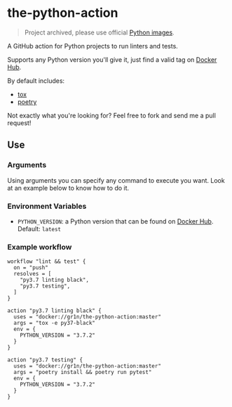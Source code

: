 # the-python-action

> Project archived, please use official [Python images](https://hub.docker.com/_/python/).

A GitHub action for Python projects to run linters and tests.

Supports any Python version you'll give it, just find a valid tag on [Docker Hub](https://hub.docker.com/_/python).

By default includes:

* [tox](https://tox.readthedocs.io/en/latest/)
* [poetry](https://poetry.eustace.io/)

Not exactly what you're looking for? Feel free to fork and send me a pull request!

## Use

### Arguments

Using arguments you can specify any command to execute you want. Look at an example below to know how to do it.

### Environment Variables

* `PYTHON_VERSION`: a Python version that can be found on [Docker Hub](https://hub.docker.com/_/python). Default: `latest`

### Example workflow

    workflow "lint && test" {
      on = "push"
      resolves = [
        "py3.7 linting black",
        "py3.7 testing",
      ]
    }

    action "py3.7 linting black" {
      uses = "docker://gr1n/the-python-action:master"
      args = "tox -e py37-black"
      env = {
        PYTHON_VERSION = "3.7.2"
      }
    }

    action "py3.7 testing" {
      uses = "docker://gr1n/the-python-action:master"
      args = "poetry install && poetry run pytest"
      env = {
        PYTHON_VERSION = "3.7.2"
      }
    }
